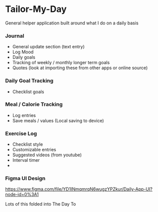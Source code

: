 # Tailor-My-Day

General helper application built around what I do on a daily basis

### Journal
- General update section (text entry)
- Log Mood
- Daily goals 
- Tracking of weekly / monthly longer term goals
- Quotes (look at importing these from other apps or online source)
	
### Daily Goal Tracking
- Checklist goals
	
### Meal / Calorie Tracking
- Log entries
- Save meals / values (Local saving to device)
	
### Exercise Log
- Checklist style
- Customizable entries
- Suggested videos (from youtube)
- Interval timer
- 
### Figma UI Design
https://www.figma.com/file/YD1INmqmrqN6wugzYPZkur/Daily-App-UI?node-id=0%3A1  

Lots of this folded into The Day To
